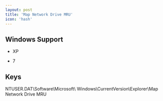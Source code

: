 ```yaml
---
layout: post
title: 'Map Network Drive MRU'
icon: 'hash'
---
```


## Windows Support

- XP

- 7



## Keys

NTUSER.DAT\Software\Microsoft\ Windows\CurrentVersion\Explorer\Map Network Drive MRU

